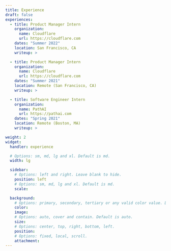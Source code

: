 ```yaml
---
title: Experience
draft: false
experiences:
  - title: Product Manager Intern
    organization:
      name: Cloudflare
      url: https://cloudflare.com
    dates: "Summer 2022"
    location: San Francisco, CA
    writeup: >

  - title: Product Manager Intern
    organization:
      name: Cloudflare
      url: https://cloudflare.com
    dates: "Summer 2021"
    location: Remote (San Francisco, CA)
    writeup: >

  - title: Software Engineer Intern
    organization:
      name: PathAI
      url: https://pathai.com
    dates: "Spring 2021"
    location: Remote (Boston, MA)
    writeup: >

weight: 2
widget:
  handler: experience

  # Options: sm, md, lg and xl. Default is md.
  width: lg

  sidebar:
    # Options: left and right. Leave blank to hide.
    position: left
    # Options: sm, md, lg and xl. Default is md.
    scale:

  background:
    # Options: primary, secondary, tertiary or any valid color value. Default is primary.
    color:
    image:
    # Options: auto, cover and contain. Default is auto.
    size:
    # Options: center, top, right, bottom, left.
    position:
    # Options: fixed, local, scroll.
    attachment:
---
```

